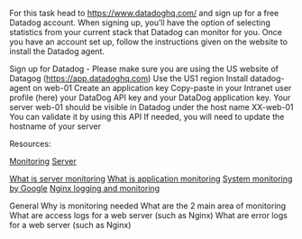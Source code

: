 For this task head to https://www.datadoghq.com/ and sign up for a free Datadog account. When signing up, you’ll have the option of selecting statistics from your current stack that Datadog can monitor for you. Once you have an account set up, follow the instructions given on the website to install the Datadog agent.

Sign up for Datadog - Please make sure you are using the US website of Datagog (https://app.datadoghq.com)
Use the US1 region
Install datadog-agent on web-01
Create an application key
Copy-paste in your Intranet user profile (here) your DataDog API key and your DataDog application key.
Your server web-01 should be visible in Datadog under the host name XX-web-01
You can validate it by using this API
If needed, you will need to update the hostname of your server


Resources:

[Monitoring](https://intranet.alxswe.com/concepts/13)
[Server](https://intranet.alxswe.com/concepts/67)

[What is server monitoring](https://www.sumologic.com/glossary/server-monitoring/)
[What is application monitoring](https://en.wikipedia.org/wiki/Application_performance_management)
[System monitoring by Google](https://sre.google/sre-book/monitoring-distributed-systems/)
[Nginx logging and monitoring](https://docs.nginx.com/nginx/admin-guide/monitoring/logging/)


General
Why is monitoring needed
What are the 2 main area of monitoring
What are access logs for a web server (such as Nginx)
What are error logs for a web server (such as Nginx)
